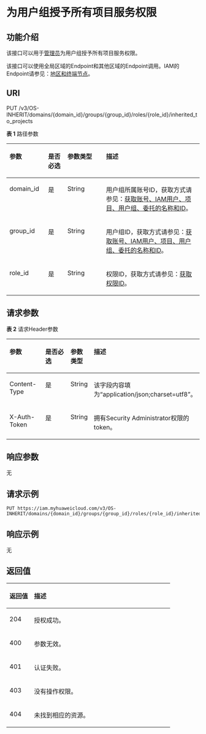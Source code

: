 # 为用户组授予所有项目服务权限<a name="iam_02_0519"></a>

## 功能介绍<a name="zh-cn_topic_0224679530_section152735215112"></a>

该接口可以用于[管理员](https://support.huaweicloud.com/usermanual-iam/iam_01_0001.html)为用户组授予所有项目服务权限。

该接口可以使用全局区域的Endpoint和其他区域的Endpoint调用。IAM的Endpoint请参见：[地区和终端节点](https://developer.huaweicloud.com/endpoint?IAM)。

## URI<a name="zh-cn_topic_0224679530_section1552718522513"></a>

PUT /v3/OS-INHERIT/domains/\{domain\_id\}/groups/\{group\_id\}/roles/\{role\_id\}/inherited\_to\_projects

**表 1**  路径参数

<a name="zh-cn_topic_0224679530_table05321152135115"></a>
<table><thead align="left"><tr id="zh-cn_topic_0224679530_row15311252145120"><th class="cellrowborder" valign="top" width="20%" id="mcps1.2.5.1.1"><p id="zh-cn_topic_0224679530_p4533105215514"><a name="zh-cn_topic_0224679530_p4533105215514"></a><a name="zh-cn_topic_0224679530_p4533105215514"></a>参数</p>
</th>
<th class="cellrowborder" valign="top" width="10%" id="mcps1.2.5.1.2"><p id="zh-cn_topic_0224679530_p5534125245117"><a name="zh-cn_topic_0224679530_p5534125245117"></a><a name="zh-cn_topic_0224679530_p5534125245117"></a>是否必选</p>
</th>
<th class="cellrowborder" valign="top" width="20%" id="mcps1.2.5.1.3"><p id="zh-cn_topic_0224679530_p18534145215512"><a name="zh-cn_topic_0224679530_p18534145215512"></a><a name="zh-cn_topic_0224679530_p18534145215512"></a>参数类型</p>
</th>
<th class="cellrowborder" valign="top" width="50%" id="mcps1.2.5.1.4"><p id="zh-cn_topic_0224679530_p10535165213519"><a name="zh-cn_topic_0224679530_p10535165213519"></a><a name="zh-cn_topic_0224679530_p10535165213519"></a>描述</p>
</th>
</tr>
</thead>
<tbody><tr id="zh-cn_topic_0224679530_row1253165275112"><td class="cellrowborder" valign="top" width="20%" headers="mcps1.2.5.1.1 "><p id="zh-cn_topic_0224679530_p65351852165116"><a name="zh-cn_topic_0224679530_p65351852165116"></a><a name="zh-cn_topic_0224679530_p65351852165116"></a>domain_id</p>
</td>
<td class="cellrowborder" valign="top" width="10%" headers="mcps1.2.5.1.2 "><p id="zh-cn_topic_0224679530_p45358523513"><a name="zh-cn_topic_0224679530_p45358523513"></a><a name="zh-cn_topic_0224679530_p45358523513"></a>是</p>
</td>
<td class="cellrowborder" valign="top" width="20%" headers="mcps1.2.5.1.3 "><p id="zh-cn_topic_0224679530_p4536052195113"><a name="zh-cn_topic_0224679530_p4536052195113"></a><a name="zh-cn_topic_0224679530_p4536052195113"></a>String</p>
</td>
<td class="cellrowborder" valign="top" width="50%" headers="mcps1.2.5.1.4 "><p id="zh-cn_topic_0224679530_p153645215111"><a name="zh-cn_topic_0224679530_p153645215111"></a><a name="zh-cn_topic_0224679530_p153645215111"></a>用户组所属账号ID，获取方式请参见：<a href="获取账号-IAM用户-项目-用户组-委托的名称和ID.md">获取账号、IAM用户、项目、用户组、委托的名称和ID</a>。</p>
</td>
</tr>
<tr id="zh-cn_topic_0224679530_row853116522511"><td class="cellrowborder" valign="top" width="20%" headers="mcps1.2.5.1.1 "><p id="zh-cn_topic_0224679530_p17536152205120"><a name="zh-cn_topic_0224679530_p17536152205120"></a><a name="zh-cn_topic_0224679530_p17536152205120"></a>group_id</p>
</td>
<td class="cellrowborder" valign="top" width="10%" headers="mcps1.2.5.1.2 "><p id="zh-cn_topic_0224679530_p115361252155116"><a name="zh-cn_topic_0224679530_p115361252155116"></a><a name="zh-cn_topic_0224679530_p115361252155116"></a>是</p>
</td>
<td class="cellrowborder" valign="top" width="20%" headers="mcps1.2.5.1.3 "><p id="zh-cn_topic_0224679530_p1953616522514"><a name="zh-cn_topic_0224679530_p1953616522514"></a><a name="zh-cn_topic_0224679530_p1953616522514"></a>String</p>
</td>
<td class="cellrowborder" valign="top" width="50%" headers="mcps1.2.5.1.4 "><p id="zh-cn_topic_0224679530_p1453635212511"><a name="zh-cn_topic_0224679530_p1453635212511"></a><a name="zh-cn_topic_0224679530_p1453635212511"></a>用户组ID，获取方式请参见：<a href="获取账号-IAM用户-项目-用户组-委托的名称和ID.md">获取账号、IAM用户、项目、用户组、委托的名称和ID</a>。</p>
</td>
</tr>
<tr id="zh-cn_topic_0224679530_row25311152195115"><td class="cellrowborder" valign="top" width="20%" headers="mcps1.2.5.1.1 "><p id="zh-cn_topic_0224679530_p14537175205110"><a name="zh-cn_topic_0224679530_p14537175205110"></a><a name="zh-cn_topic_0224679530_p14537175205110"></a>role_id</p>
</td>
<td class="cellrowborder" valign="top" width="10%" headers="mcps1.2.5.1.2 "><p id="zh-cn_topic_0224679530_p25371452115111"><a name="zh-cn_topic_0224679530_p25371452115111"></a><a name="zh-cn_topic_0224679530_p25371452115111"></a>是</p>
</td>
<td class="cellrowborder" valign="top" width="20%" headers="mcps1.2.5.1.3 "><p id="zh-cn_topic_0224679530_p1153717521512"><a name="zh-cn_topic_0224679530_p1153717521512"></a><a name="zh-cn_topic_0224679530_p1153717521512"></a>String</p>
</td>
<td class="cellrowborder" valign="top" width="50%" headers="mcps1.2.5.1.4 "><p id="zh-cn_topic_0224679530_p553720521515"><a name="zh-cn_topic_0224679530_p553720521515"></a><a name="zh-cn_topic_0224679530_p553720521515"></a>权限ID，获取方式请参见：<a href="查询权限列表.md">获取权限ID</a>。</p>
</td>
</tr>
</tbody>
</table>

## 请求参数<a name="zh-cn_topic_0224679530_section053765265117"></a>

**表 2**  请求Header参数

<a name="zh-cn_topic_0224679530_HeaderParameter"></a>
<table><thead align="left"><tr id="zh-cn_topic_0224679530_row55381252185115"><th class="cellrowborder" valign="top" width="20%" id="mcps1.2.5.1.1"><p id="zh-cn_topic_0224679530_p11539165205113"><a name="zh-cn_topic_0224679530_p11539165205113"></a><a name="zh-cn_topic_0224679530_p11539165205113"></a>参数</p>
</th>
<th class="cellrowborder" valign="top" width="20%" id="mcps1.2.5.1.2"><p id="zh-cn_topic_0224679530_p105391852115116"><a name="zh-cn_topic_0224679530_p105391852115116"></a><a name="zh-cn_topic_0224679530_p105391852115116"></a>是否必选</p>
</th>
<th class="cellrowborder" valign="top" width="10%" id="mcps1.2.5.1.3"><p id="zh-cn_topic_0224679530_p45391052185116"><a name="zh-cn_topic_0224679530_p45391052185116"></a><a name="zh-cn_topic_0224679530_p45391052185116"></a>参数类型</p>
</th>
<th class="cellrowborder" valign="top" width="50%" id="mcps1.2.5.1.4"><p id="zh-cn_topic_0224679530_p254015225116"><a name="zh-cn_topic_0224679530_p254015225116"></a><a name="zh-cn_topic_0224679530_p254015225116"></a>描述</p>
</th>
</tr>
</thead>
<tbody><tr id="zh-cn_topic_0224679530_row85388524513"><td class="cellrowborder" valign="top" width="20%" headers="mcps1.2.5.1.1 "><p id="zh-cn_topic_0224679530_p17540115214517"><a name="zh-cn_topic_0224679530_p17540115214517"></a><a name="zh-cn_topic_0224679530_p17540115214517"></a>Content-Type</p>
</td>
<td class="cellrowborder" valign="top" width="20%" headers="mcps1.2.5.1.2 "><p id="zh-cn_topic_0224679530_p16540252145115"><a name="zh-cn_topic_0224679530_p16540252145115"></a><a name="zh-cn_topic_0224679530_p16540252145115"></a>是</p>
</td>
<td class="cellrowborder" valign="top" width="10%" headers="mcps1.2.5.1.3 "><p id="zh-cn_topic_0224679530_p1354095295113"><a name="zh-cn_topic_0224679530_p1354095295113"></a><a name="zh-cn_topic_0224679530_p1354095295113"></a>String</p>
</td>
<td class="cellrowborder" valign="top" width="50%" headers="mcps1.2.5.1.4 "><p id="zh-cn_topic_0224679530_p85409526519"><a name="zh-cn_topic_0224679530_p85409526519"></a><a name="zh-cn_topic_0224679530_p85409526519"></a>该字段内容填为“application/json;charset=utf8”。</p>
</td>
</tr>
<tr id="zh-cn_topic_0224679530_row5538195285118"><td class="cellrowborder" valign="top" width="20%" headers="mcps1.2.5.1.1 "><p id="zh-cn_topic_0224679530_p6541165215114"><a name="zh-cn_topic_0224679530_p6541165215114"></a><a name="zh-cn_topic_0224679530_p6541165215114"></a>X-Auth-Token</p>
</td>
<td class="cellrowborder" valign="top" width="20%" headers="mcps1.2.5.1.2 "><p id="zh-cn_topic_0224679530_p1654175295115"><a name="zh-cn_topic_0224679530_p1654175295115"></a><a name="zh-cn_topic_0224679530_p1654175295115"></a>是</p>
</td>
<td class="cellrowborder" valign="top" width="10%" headers="mcps1.2.5.1.3 "><p id="zh-cn_topic_0224679530_p115416528518"><a name="zh-cn_topic_0224679530_p115416528518"></a><a name="zh-cn_topic_0224679530_p115416528518"></a>String</p>
</td>
<td class="cellrowborder" valign="top" width="50%" headers="mcps1.2.5.1.4 "><p id="zh-cn_topic_0224679530_p145415522516"><a name="zh-cn_topic_0224679530_p145415522516"></a><a name="zh-cn_topic_0224679530_p145415522516"></a>拥有Security Administrator权限的token。</p>
</td>
</tr>
</tbody>
</table>

## 响应参数<a name="zh-cn_topic_0224679530_section15542952105114"></a>

无

## 请求示例<a name="zh-cn_topic_0224679530_section13542145217513"></a>

```
PUT https://iam.myhuaweicloud.com/v3/OS-INHERIT/domains/{domain_id}/groups/{group_id}/roles/{role_id}/inherited_to_projects
```

## 响应示例<a name="zh-cn_topic_0224679530_section185441652165116"></a>

无

## 返回值<a name="zh-cn_topic_0224679530_section105446529510"></a>

<a name="zh-cn_topic_0224679530_table299"></a>
<table><thead align="left"><tr id="zh-cn_topic_0224679530_row75441952195110"><th class="cellrowborder" valign="top" width="15%" id="mcps1.1.3.1.1"><p id="zh-cn_topic_0224679530_p12545652125117"><a name="zh-cn_topic_0224679530_p12545652125117"></a><a name="zh-cn_topic_0224679530_p12545652125117"></a>返回值</p>
</th>
<th class="cellrowborder" valign="top" width="85%" id="mcps1.1.3.1.2"><p id="zh-cn_topic_0224679530_p35451152155119"><a name="zh-cn_topic_0224679530_p35451152155119"></a><a name="zh-cn_topic_0224679530_p35451152155119"></a>描述</p>
</th>
</tr>
</thead>
<tbody><tr id="zh-cn_topic_0224679530_row1954485219518"><td class="cellrowborder" valign="top" width="15%" headers="mcps1.1.3.1.1 "><p id="zh-cn_topic_0224679530_p1254575212514"><a name="zh-cn_topic_0224679530_p1254575212514"></a><a name="zh-cn_topic_0224679530_p1254575212514"></a>204</p>
</td>
<td class="cellrowborder" valign="top" width="85%" headers="mcps1.1.3.1.2 "><p id="zh-cn_topic_0224679530_p13546852175120"><a name="zh-cn_topic_0224679530_p13546852175120"></a><a name="zh-cn_topic_0224679530_p13546852175120"></a>授权成功。</p>
</td>
</tr>
<tr id="zh-cn_topic_0224679530_row135441052165115"><td class="cellrowborder" valign="top" width="15%" headers="mcps1.1.3.1.1 "><p id="zh-cn_topic_0224679530_p254645210518"><a name="zh-cn_topic_0224679530_p254645210518"></a><a name="zh-cn_topic_0224679530_p254645210518"></a>400</p>
</td>
<td class="cellrowborder" valign="top" width="85%" headers="mcps1.1.3.1.2 "><p id="zh-cn_topic_0224679530_p1454618524513"><a name="zh-cn_topic_0224679530_p1454618524513"></a><a name="zh-cn_topic_0224679530_p1454618524513"></a>参数无效。</p>
</td>
</tr>
<tr id="zh-cn_topic_0224679530_row13544195275120"><td class="cellrowborder" valign="top" width="15%" headers="mcps1.1.3.1.1 "><p id="zh-cn_topic_0224679530_p205461252165112"><a name="zh-cn_topic_0224679530_p205461252165112"></a><a name="zh-cn_topic_0224679530_p205461252165112"></a>401</p>
</td>
<td class="cellrowborder" valign="top" width="85%" headers="mcps1.1.3.1.2 "><p id="zh-cn_topic_0224679530_p754625210511"><a name="zh-cn_topic_0224679530_p754625210511"></a><a name="zh-cn_topic_0224679530_p754625210511"></a>认证失败。</p>
</td>
</tr>
<tr id="zh-cn_topic_0224679530_row1454525216513"><td class="cellrowborder" valign="top" width="15%" headers="mcps1.1.3.1.1 "><p id="zh-cn_topic_0224679530_p454611525519"><a name="zh-cn_topic_0224679530_p454611525519"></a><a name="zh-cn_topic_0224679530_p454611525519"></a>403</p>
</td>
<td class="cellrowborder" valign="top" width="85%" headers="mcps1.1.3.1.2 "><p id="zh-cn_topic_0224679530_p1854775215513"><a name="zh-cn_topic_0224679530_p1854775215513"></a><a name="zh-cn_topic_0224679530_p1854775215513"></a>没有操作权限。</p>
</td>
</tr>
<tr id="zh-cn_topic_0224679530_row16545052195119"><td class="cellrowborder" valign="top" width="15%" headers="mcps1.1.3.1.1 "><p id="zh-cn_topic_0224679530_p1954725217518"><a name="zh-cn_topic_0224679530_p1954725217518"></a><a name="zh-cn_topic_0224679530_p1954725217518"></a>404</p>
</td>
<td class="cellrowborder" valign="top" width="85%" headers="mcps1.1.3.1.2 "><p id="zh-cn_topic_0224679530_p1454795217519"><a name="zh-cn_topic_0224679530_p1454795217519"></a><a name="zh-cn_topic_0224679530_p1454795217519"></a>未找到相应的资源。</p>
</td>
</tr>
</tbody>
</table>


